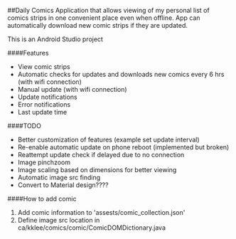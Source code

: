 ##Daily Comics
Application that allows viewing of my personal list of comics strips in one convenient place even when offline. App can automatically download new comic strips if they are updated.

This is an Android Studio project

####Features
* View comic strips 
* Automatic checks for updates and downloads new comics every 6 hrs (with wifi connection)
* Manual update (with wifi connection)
* Update notifications
* Error notifications
* Last update time

####TODO
* Better customization of features (example set update interval)
* Re-enable automatic update on phone reboot (implemented but broken)
* Reattempt update check if delayed due to no connection
* Image pinchzoom
* Image scaling based on dimensions for better viewing
* Automatic image src finding
* Convert to Material design????

####How to add comic
1. Add comic information to 'assests/comic_collection.json'
2. Define image src location in ca/kklee/comics/comic/ComicDOMDictionary.java

